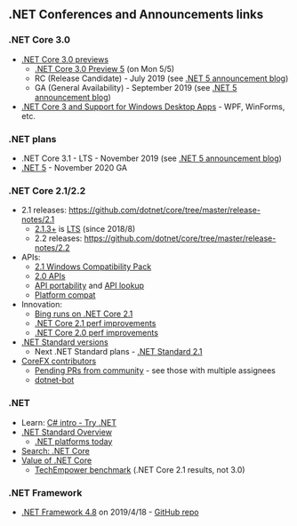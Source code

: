 ## .NET Conferences and Announcements links

### .NET Core 3.0

* [.NET Core 3.0 previews](https://github.com/dotnet/core/tree/master/release-notes/3.0)
    * [.NET Core 3.0 Preview 5](https://devblogs.microsoft.com/dotnet/announcing-net-core-3-0-preview-5/) (on Mon 5/5)
    * RC (Release Candidate) - July 2019 (see [.NET 5 announcement blog](https://devblogs.microsoft.com/dotnet/introducing-net-5/))
    * GA (General Availability) - September 2019 (see [.NET 5 announcement blog](https://devblogs.microsoft.com/dotnet/introducing-net-5/))
* [.NET Core 3 and Support for Windows Desktop Apps](https://blogs.msdn.microsoft.com/dotnet/2018/05/07/net-core-3-and-support-for-windows-desktop-applications/) - WPF, WinForms, etc.

### .NET plans

* .NET Core 3.1 - LTS - November 2019 (see [.NET 5 announcement blog](https://devblogs.microsoft.com/dotnet/introducing-net-5/))
* [.NET 5](https://devblogs.microsoft.com/dotnet/introducing-net-5/) - November 2020 GA

### .NET Core 2.1/2.2

* 2.1 releases: https://github.com/dotnet/core/tree/master/release-notes/2.1
    * [2.1.3+](https://github.com/dotnet/core/blob/master/release-notes/2.1/2.1.3/2.1.3.md#213-declared-lts) is [LTS](https://github.com/dotnet/core/blob/e2f22a7106860c0e5dc98bb36dc648a779944ad5/microsoft-support.md#long-term-support-lts-releases) (since 2018/8)
     * 2.2 releases: https://github.com/dotnet/core/tree/master/release-notes/2.2
* APIs:
    * [2.1 Windows Compatibility Pack](https://blogs.msdn.microsoft.com/dotnet/2017/11/16/announcing-the-windows-compatibility-pack-for-net-core/)
    * [2.0 APIs](https://github.com/dotnet/standard/blob/master/docs/faq.md#if-there-is-no-breaking-change-why-call-it-net-standard-20)
    * [API portability](https://github.com/Microsoft/dotnet-apiport/blob/master/README.md) and [API lookup](https://apisof.net)
    * [Platform compat](https://github.com/dotnet/platform-compat)
* Innovation:
    * [Bing runs on .NET Core 2.1](https://blogs.msdn.microsoft.com/dotnet/2018/08/20/bing-com-runs-on-net-core-2-1/)
    * [.NET Core 2.1 perf improvements](https://blogs.msdn.microsoft.com/dotnet/2018/04/18/performance-improvements-in-net-core-2-1/)
    * [.NET Core 2.0 perf improvements](https://blogs.msdn.microsoft.com/dotnet/2017/06/07/performance-improvements-in-net-core/)
* [.NET Standard versions](https://github.com/dotnet/standard/blob/master/docs/versions.md)
    * Next .NET Standard plans - [.NET Standard 2.1](https://github.com/dotnet/standard/blob/master/docs/planning/netstandard-2.1/README.md#net-standard-21)
* [CoreFX contributors](https://github.com/dotnet/corefx/graphs/contributors)
    * [Pending PRs from community](https://github.com/dotnet/corefx/pulls) - see those with multiple assignees
    * [dotnet-bot](https://github.com/dotnet-bot)

### .NET

* Learn: [C# intro - Try .NET](https://docs.microsoft.com/en-us/dotnet/csharp/tutorials/intro-to-csharp/)
* [.NET Standard Overview](https://weblog.west-wind.com/images/2016/ASP.NET%20Core%20Overview/NetPlatformOverviewTomorrow.png)
    * [.NET platforms today](https://weblog.west-wind.com/images/2016/ASP.NET%20Core%20Overview/AspNetCoreToday.png)
* [Search: .NET Core](https://www.bing.com/search?q=.NET+Core)
* [Value of .NET Core](https://www.microsoft.com/net/core/platform)
    * [TechEmpower benchmark](https://www.techempower.com/benchmarks/#section=data-r17&hw=ph&test=plaintext) (.NET Core 2.1 results, not 3.0)

### .NET Framework

* [.NET Framework 4.8](https://devblogs.microsoft.com/dotnet/announcing-the-net-framework-4-8/) on 2019/4/18 - [GitHub repo](https://github.com/microsoft/dotnet)
